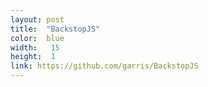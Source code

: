 ```yaml
---
layout: post
title:  "BackstopJS"
color:  blue
width:   15 
height:  1
link: https://github.com/garris/BackstopJS
---
```

